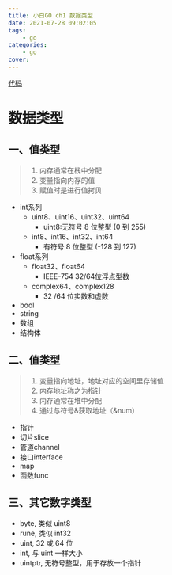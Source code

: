 ```yaml
---
title: 小白GO ch1 数据类型
date: 2021-07-28 09:02:05
tags:
    - go
categories:
    - go
cover: 
---
```


[代码]()

# 数据类型

## 一、值类型
> 1. 内存通常在栈中分配
> 2. 变量指向内存的值
> 3. 赋值时是进行值拷贝

- int系列
    - uint8、uint16、uint32、uint64
        - uint8:无符号 8 位整型 (0 到 255)
    - int8、int16、int32、int64
        - 有符号 8 位整型 (-128 到 127)
- float系列
    - float32、float64
      - IEEE-754  32/64位浮点型数
    - complex64、complex128
      - 32 /64 位实数和虚数
- bool
- string
- 数组
- 结构体

## 二、值类型

> 1. 变量指向地址，地址对应的空间里存储值
> 2. 内存地址称之为指针
> 3. 内存通常在堆中分配
> 4. 通过与符号&获取地址（&num）

- 指针
- 切片slice
- 管道channel
- 接口interface
- map
- 函数func

## 三、其它数字类型

- byte, 类似 uint8
- rune, 类似 int32
- uint, 32 或 64 位
- int, 与 uint 一样大小
- uintptr, 无符号整型，用于存放一个指针